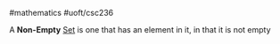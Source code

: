 #mathematics 
#uoft/csc236 

A **Non-Empty** [Set](../../Math/MAT223%20Notes/Set.md) is one that has an element in it, in that it is not empty